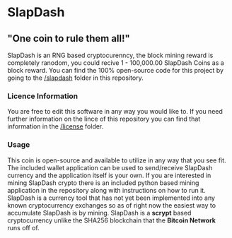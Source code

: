 # SlapDash

## "One coin to rule them all!"

SlapDash is an RNG based cryptocurenncy, the block mining reward is completely ranodom, you could recive 1 - 100,000.00 SlapDash Coins as a block reward.
You can find the 100% open-source code for this project by going to the [/slapdash](https://github.com/limiteci/SlapDash/tree/main/SlapDash) folder in this repository.

### Licence Information

 You are free to edit this software in any way you would like to. If you need further information on the lince of this repository you can find that information in the [/license](https://github.com/limiteci/SlapDash/blob/main/LICENSE) folder.

### Usage

This coin is open-source and available to utilize in any way that you see fit. The included wallet application can be used to send/receive SlapDash currency and the application itself is your own. If you are interested in mining SlapDash crypto there is an included python based mining application in the repository along with instructions on how to run it. SlapDash is a currency tool that has not yet been implemented into any known cryptocurrency exchanges so as of right now the easiest way to accumulate SlapDash is by mining. SlapDash is a **scrypt** based cryptocurrency unlike the SHA256 blockchain that the **Bitcoin Network** runs off of.



